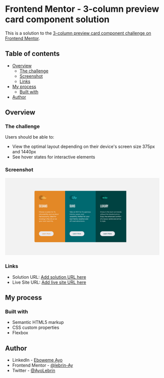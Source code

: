 # Frontend Mentor - 3-column preview card component solution

This is a solution to the [3-column preview card component challenge on Frontend Mentor](https://www.frontendmentor.io/challenges/3column-preview-card-component-pH92eAR2-). 

## Table of contents

- [Overview](#overview)
  - [The challenge](#the-challenge)
  - [Screenshot](#screenshot)
  - [Links](#links)
- [My process](#my-process)
  - [Built with](#built-with)
- [Author](#author)


## Overview

### The challenge

Users should be able to:

- View the optimal layout depending on their device's screen size 375px and 1440px
- See hover states for interactive elements

### Screenshot

![Desktop Design](./images/Screenshot.png?raw=true "Optional Title")


### Links

- Solution URL: [Add solution URL here](https://your-solution-url.com)
- Live Site URL: [Add live site URL here](https://your-live-site-url.com)

## My process

### Built with

- Semantic HTML5 markup
- CSS custom properties
- Flexbox


## Author

- LinkedIn - [Eboweme Ayo](http://www.linkedin.com/in/eboweme-ayo)
- Frontend Mentor - [@lebrin-Ay](https://www.frontendmentor.io/profile/lebrin-Ay)
- Twitter - [@AyoLebrin](https://www.twitter.com/AyoLebrin)



